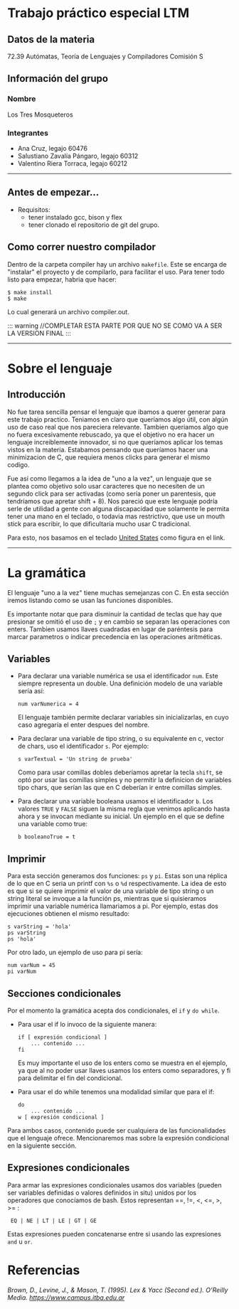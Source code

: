 # Trabajo práctico especial LTM

## Datos de la materia
72.39 Autómatas, Teoría de Lenguajes y Compiladores
Comisión S

## Información del grupo
### Nombre 
 Los Tres Mosqueteros

### Integrantes
*   Ana Cruz, legajo 60476
*   Salustiano Zavalía Pángaro, legajo 60312
*   Valentino Riera Torraca, legajo 60212


---
## Antes de empezar...
*   Requisitos:
    *   tener instalado gcc, bison y flex
    * tener clonado el repositorio de git del grupo. 

## Como correr nuestro compilador
Dentro de la carpeta compiler hay un archivo  `makefile`. Este se encarga de "instalar" el proyecto y de compilarlo, para facilitar el uso. 
Para tener todo listo para empezar, habria que hacer: 

    $ make install
    $ make
    
Lo cual generará un archivo compiler.out. 

::: warning
//COMPLETAR ESTA PARTE POR QUE NO SE COMO VA A SER LA VERSION FINAL
:::

---
# Sobre el lenguaje

## Introducción
No fue tarea sencilla pensar el lenguaje que ibamos a querer generar para este trabajo practico. Teniamos en claro que queríamos algo útil, con algún uso de caso real que nos pareciera relevante. Tambien queriamos algo que no fuera excesivamente rebuscado, ya que el objetivo no era hacer un lenguaje increiblemente innovador, si no que queríamos aplicar los temas vistos en la materia. Estabamos pensando que queríamos hacer una minimizacion de C, que requiera menos clicks para generar el mismo codigo. 

Fue así como llegamos a la idea de "uno a la vez", un lenguaje que se plantea como objetivo solo usar caracteres que no necesiten de un segundo click para ser activadas (como sería poner un parentesis, que tendríamos que apretar shift + 8). Nos pareció que este lenguaje podría serle de utilidad a gente con alguna discapacidad que solamente le permita tener una mano en el teclado, o todavia mas restrictivo, que use un mouth stick para escribir, lo que dificultaría mucho usar C tradicional.

Para esto, nos basamos en el teclado [United States](https://upload.wikimedia.org/wikipedia/commons/5/51/KB_United_States-NoAltGr.svg) como figura en el link. 

---

# La gramática
El lenguaje "uno a la vez" tiene muchas semejanzas con C. En esta sección iremos listando como se usan las funciones disponibles. 

Es importante notar que para disminuir la cantidad de teclas que hay que presionar se omitió el uso de `;` y en cambio se separan las operaciones con enters.
Tambien usamos llaves cuadradas en lugar de paréntesis para marcar parametros o indicar precedencia en las operaciones aritméticas.

## Variables
*   Para declarar una variable numérica se usa el identificador `num`. Este siempre representa un double. Una definición modelo de una variable sería así:

        num varNumerica = 4

    El lenguaje también permite declarar variables sin inicializarlas, en cuyo caso agregaría el enter despues del nombre.



*   Para declarar una variable de tipo string, o su equivalente en c, vector de chars, uso el identificador `s`. Por ejemplo:

        s varTextual = 'Un string de prueba'
    Como para usar comillas dobles deberíamos apretar la tecla `shift`, se optó por usar las comillas simples y no permitir la definicion de variables tipo chars, que serían las que en C deberían ir entre comillas simples. 


*   Para declarar una variable booleana usamos el identificador `b`. Los valores `TRUE` y `FALSE` siguen la misma regla que venimos aplicando hasta ahora y se invocan mediante su inicial. Un ejemplo en el que se define una variable como true:

        b booleanoTrue = t


## Imprimir
Para esta sección generamos dos funciones: `ps` y `pi`. Estas son una réplica de lo que en C seria un printf con `%s` o `%d` respectivamente. La idea de esto es que si se quiere imprimir el valor de una variable de tipo string o un string literal se invoque a la función ps, mientras que si quisieramos imprimir una variable numérica llamariamos a pi. 
Por ejemplo, estas dos ejecuciones obtienen el mismo resultado:

    s varString = 'hola'
    ps varString
    ps 'hola'

Por otro lado, un ejemplo de uso para pi sería:

    num varNum = 45
    pi varNum


## Secciones condicionales
Por el momento la gramática acepta dos condicionales, el `if` y `do while`. 

*   Para usar el if lo invoco de la siguiente manera:

        if [ expresión condicional ]
            ... contenido ...
        fi
    Es muy importante el uso de los enters como se muestra en el ejemplo, ya que al no poder usar llaves usamos los enters como separadores, y fi para delimitar el fin del condicional. 

*   Para usar el do while tenemos una modalidad similar que para el if:

        do
            ... contenido ...
        w [ expresión condicional ]

Para ambos casos, contenido puede ser cualquiera de las funcionalidades que el lenguaje ofrece. Mencionaremos mas sobre la expresión condicional en la siguiente sección.

## Expresiones condicionales
Para armar las expresiones condicionales usamos dos variables (pueden ser variables definidas o valores definidos in situ) unidos por los operadores que conocíamos de bash. Estos representan ==, !=, <, <=, >, >= :

     EQ | NE | LT | LE | GT | GE
Estas expresiones pueden concatenarse entre si usando las expresiones `and` u `or`. 






# Referencias

_Brown, D., Levine, J., & Mason, T. (1995). Lex & Yacc (Second ed.). O’Reilly Media. https://www.campus.itba.edu.ar_



